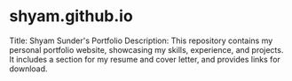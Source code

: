 # shyam.github.io
Title: Shyam Sunder's Portfolio  Description: This repository contains my personal portfolio website, showcasing my skills, experience, and projects. It includes a section for my resume and cover letter, and provides links for download. 

